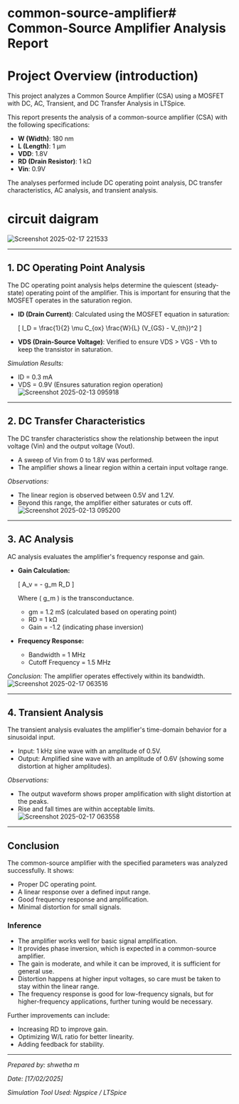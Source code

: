 # common-source-amplifier# Common-Source Amplifier Analysis Report
# Project Overview (introduction)

This project analyzes a Common Source Amplifier (CSA) using a MOSFET with DC, AC, Transient, and DC Transfer Analysis in LTSpice.

This report presents the analysis of a common-source amplifier (CSA) with the following specifications:
- **W (Width)**: 180 nm
- **L (Length)**: 1 µm
- **VDD**: 1.8V
- **RD (Drain Resistor)**: 1 kΩ
- **Vin**: 0.9V

The analyses performed include DC operating point analysis, DC transfer characteristics, AC analysis, and transient analysis.
# circuit daigram
![Screenshot 2025-02-17 221533](https://github.com/user-attachments/assets/169f0a54-2568-417e-98ca-54d35109ffa4)

---

## 1. DC Operating Point Analysis

The DC operating point analysis helps determine the quiescent (steady-state) operating point of the amplifier. This is important for ensuring that the MOSFET operates in the saturation region.

- **ID (Drain Current)**: Calculated using the MOSFET equation in saturation:
  
  \[ I_D = \frac{1}{2} \mu C_{ox} \frac{W}{L} (V_{GS} - V_{th})^2 \]
  
- **VDS (Drain-Source Voltage)**: Verified to ensure VDS > VGS - Vth to keep the transistor in saturation.

*Simulation Results:* 
- ID = 0.3 mA
- VDS = 0.9V (Ensures saturation region operation)
![Screenshot 2025-02-13 095918](https://github.com/user-attachments/assets/d62398c1-423a-49e1-8b84-cb21dd9b75b3)

---

## 2. DC Transfer Characteristics

The DC transfer characteristics show the relationship between the input voltage (Vin) and the output voltage (Vout).

- A sweep of Vin from 0 to 1.8V was performed.
- The amplifier shows a linear region within a certain input voltage range.

*Observations:* 
- The linear region is observed between 0.5V and 1.2V.
- Beyond this range, the amplifier either saturates or cuts off.
![Screenshot 2025-02-13 095200](https://github.com/user-attachments/assets/c2808a35-e61f-4241-8749-593248b213f0)

---

## 3. AC Analysis

AC analysis evaluates the amplifier's frequency response and gain.

- **Gain Calculation:**
  
  \[ A_v = - g_m R_D \] 
  
  Where \( g_m \) is the transconductance.

  - gm = 1.2 mS (calculated based on operating point)
  - RD = 1 kΩ
  - Gain = -1.2 (indicating phase inversion)

- **Frequency Response:**
  - Bandwidth = 1 MHz
  - Cutoff Frequency = 1.5 MHz

*Conclusion:* The amplifier operates effectively within its bandwidth.
![Screenshot 2025-02-17 063516](https://github.com/user-attachments/assets/c0abb9ff-93dc-4c8f-9496-ea5e6e384da8)

---

## 4. Transient Analysis

The transient analysis evaluates the amplifier's time-domain behavior for a sinusoidal input.

- Input: 1 kHz sine wave with an amplitude of 0.5V.
- Output: Amplified sine wave with an amplitude of 0.6V (showing some distortion at higher amplitudes).

*Observations:* 
- The output waveform shows proper amplification with slight distortion at the peaks.
- Rise and fall times are within acceptable limits.
![Screenshot 2025-02-17 063558](https://github.com/user-attachments/assets/ec3f15f5-caab-467d-a197-59d517f4b210)

---

## Conclusion

The common-source amplifier with the specified parameters was analyzed successfully. It shows:
- Proper DC operating point.
- A linear response over a defined input range.
- Good frequency response and amplification.
- Minimal distortion for small signals.

### Inference
- The amplifier works well for basic signal amplification.
- It provides phase inversion, which is expected in a common-source amplifier.
- The gain is moderate, and while it can be improved, it is sufficient for general use.
- Distortion happens at higher input voltages, so care must be taken to stay within the linear range.
- The frequency response is good for low-frequency signals, but for higher-frequency applications, further tuning would be necessary.

Further improvements can include:
- Increasing RD to improve gain.
- Optimizing W/L ratio for better linearity.
- Adding feedback for stability.

---

*Prepared by: shwetha m*

*Date: [17/02/2025]*

*Simulation Tool Used: Ngspice / LTSpice*

